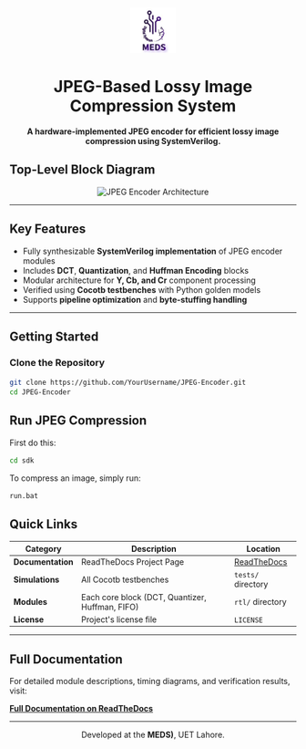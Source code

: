 <p align="center">
  <img src="docs/images_design_diagrams/meds.jpg" alt="MEDS UET Logo" width="80" height="80">
</p>

<h1 align="center">JPEG-Based Lossy Image Compression System</h1>

<p align="center">
  <b>A hardware-implemented JPEG encoder for efficient lossy image compression using SystemVerilog.</b>
</p>


## Top-Level Block Diagram

<p align="center">
  <img src="docs/images_design_diagrams/JPEG-Top-level-module.png" 
   alt="JPEG Encoder Architecture" width="600">
</p>

---

## Key Features

- Fully synthesizable **SystemVerilog implementation** of JPEG encoder modules 
- Includes **DCT**, **Quantization**, and **Huffman Encoding** blocks 
- Modular architecture for **Y, Cb, and Cr** component processing 
- Verified using **Cocotb testbenches** with Python golden models 
- Supports **pipeline optimization** and **byte-stuffing handling**

---

## Getting Started

### Clone the Repository

```bash
git clone https://github.com/YourUsername/JPEG-Encoder.git
cd JPEG-Encoder
```

##  Run JPEG Compression

First do this:
```bash
cd sdk
```
To compress an image, simply run:

```bash
run.bat
```

## Quick Links

| Category | Description | Location |
|----------|-------------|----------|
|  **Documentation** | ReadTheDocs Project Page | [ReadTheDocs](https://jpeg-encoder.readthedocs.io/en/latest/) |
|  **Simulations** | All Cocotb testbenches | `tests/` directory |
| **Modules** | Each core block (DCT, Quantizer, Huffman, FIFO) | `rtl/` directory |
| **License** | Project's license file | `LICENSE` |

---

## Full Documentation

For detailed module descriptions, timing diagrams, and verification results, visit:

**[Full Documentation on ReadTheDocs](https://jpeg-encoder.readthedocs.io/en/latest/)**

---

<p align="center">
  Developed at the <b>MEDS)</b>, UET Lahore.
</p>